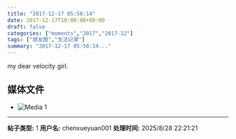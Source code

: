 ```yaml
---
title: "2017-12-17 05:58:14"
date: 2017-12-17T10:00:00+08:00
draft: false
categories: ["moments","2017","2017-12"]
tags: ["朋友圈","生活记录"]
summary: "2017-12-17 05:58:14..."
---
```


my dear velocity girl.

## 媒体文件

- ![Media 1](/Moments/photos/2017-12-17/201712170558140.jpg)

---

**帖子类型:** 1
**用户名:** chenxueyuan001
**处理时间:** 2025/8/28 22:21:21